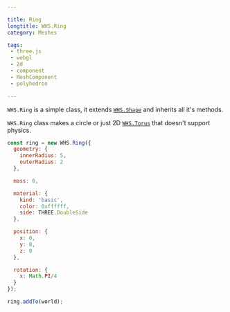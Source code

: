 ```yaml
---

title: Ring
longtitle: WHS.Ring
category: Meshes

tags:
 - three.js
 - webgl
 - 2d
 - component
 - MeshComponent
 - polyhedron

---
```



`WHS.Ring` is a simple class, it extends <a href="#shape">`WHS.Shape`</a> and inherits all it's methods.

`WHS.Ring` class makes a circle or just 2D <a href="#torus">`WHS.Torus`</a> that doesn't support physics.

```javascript
const ring = new WHS.Ring({
  geometry: {
    innerRadius: 5,
    outerRadius: 2
  },

  mass: 0,

  material: {
    kind: 'basic',
    color: 0xffffff,
    side: THREE.DoubleSide
  },

  position: {
    x: 0,
    y: 8,
    z: 0
  },

  rotation: {
    x: Math.PI/4
  }
});

ring.addTo(world);
```
